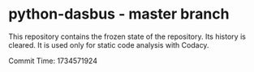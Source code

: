 # python-dasbus - master branch

This repository contains the frozen state of the repository.
Its history is cleared. It is used only for static code
analysis with Codacy.

Commit Time: 1734571924